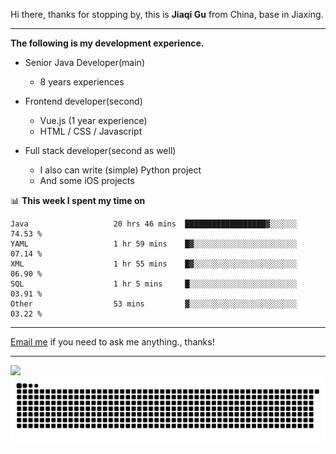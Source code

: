 Hi there, thanks for stopping by, this is **Jiaqi Gu** from China, base in Jiaxing.

---

**The following is my development experience.**

- Senior Java Developer(main)
  - 8 years experiences

- Frontend developer(second)
  - Vue.js (1 year experience)
  - HTML / CSS / Javascript
  
- Full stack developer(second as well)
  - I also can write (simple) Python project
  - And some iOS projects

📊 **This week I spent my time on**
<!--START_SECTION:waka-->

```text
Java                   20 hrs 46 mins  ██████████████████▓░░░░░░   74.53 %
YAML                   1 hr 59 mins    █▓░░░░░░░░░░░░░░░░░░░░░░░   07.14 %
XML                    1 hr 55 mins    █▓░░░░░░░░░░░░░░░░░░░░░░░   06.90 %
SQL                    1 hr 5 mins     █░░░░░░░░░░░░░░░░░░░░░░░░   03.91 %
Other                  53 mins         ▓░░░░░░░░░░░░░░░░░░░░░░░░   03.22 %
```

<!--END_SECTION:waka-->

---

[Email me](mailto:htk2klwgr@mozmail.com?subject=Hiring_from_GitHub) if you need to ask me anything., thanks!

---

![]( https://visitor-badge.glitch.me/badge?page_id=githubgujiaqi)
![]( https://github.com/droid-Q/droid-Q/raw/output/github-contribution-grid-snake.svg#gh-dark-mode-only)
